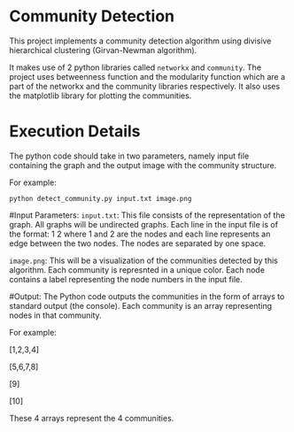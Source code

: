 # Community Detection
 This project implements a community detection algorithm using divisive hierarchical clustering (Girvan-Newman algorithm). 
 
 It makes use of 2 python libraries called `networkx` and `community`. The project uses betweenness function and the modularity function which are a part of the networkx and the community libraries respectively. It also uses the matplotlib library for plotting the communities.


# Execution Details
The python code should take in two parameters, namely input file containing the graph and the output image with the community structure. 

For example:
	
`python detect_community.py input.txt image.png`

#Input Parameters:
`input.txt`: This file consists of the representation of the graph. All graphs  will be undirected graphs. Each line in the input file is of the format: 
1 2 where 1 and 2 are the nodes and each line represents an edge between the two
nodes. The nodes are separated by one space.

`image.png`: This will be a visualization of the communities detected by this algorithm. Each community is represnted in a unique color. Each node  contains a label representing the node numbers in the input file. 

#Output:
The Python code outputs the communities in the form of arrays
to standard output (the console). Each community is an array representing 
nodes in that community. 

For example:

[1,2,3,4]

[5,6,7,8]

[9]

[10]

These 4 arrays represent the 4 communities. 

